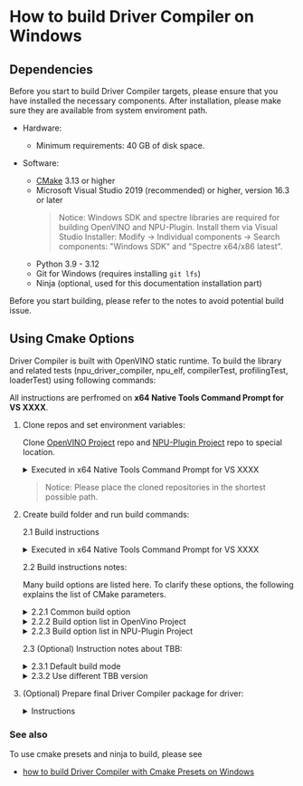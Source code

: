 # How to build Driver Compiler on Windows

## Dependencies

Before you start to build Driver Compiler targets, please ensure that you have installed the necessary components. After installation, please make sure they are available from system enviroment path.

- Hardware:
    - Minimum requirements: 40 GB of disk space.

- Software:
    - [CMake](https://cmake.org/download/) 3.13 or higher
    - Microsoft Visual Studio 2019 (recommended) or higher, version 16.3 or later
        > Notice: Windows SDK and spectre libraries are required for building OpenVINO and NPU-Plugin. Install them via Visual Studio Installer: Modify -> Individual components -> Search components: "Windows SDK" and "Spectre x64/x86 latest".
    - Python 3.9 - 3.12
    - Git for Windows (requires installing `git lfs`)
    - Ninja (optional, used for this documentation installation part)

Before you start building, please refer to the notes to avoid potential build issue.

## Using Cmake Options

Driver Compiler is built with OpenVINO static runtime. To build the library and related tests (npu_driver_compiler, npu_elf, compilerTest, profilingTest, loaderTest) using following commands:

All instructions are perfromed on **x64 Native Tools Command Prompt for VS XXXX**.

1. Clone repos and set environment variables:

    Clone [OpenVINO Project] repo and [NPU-Plugin Project] repo to special location.

    <details>
    <summary>Executed in x64 Native Tools Command Prompt for VS XXXX</summary>

    ```sh
    # set the proxy, if required.
    # set  http_proxy=xxxx
    # set  https_proxy=xxxx

    cd C:\Users\Local_Admin\workspace  (Just an example, you should use your own path.)
    git clone https://github.com/openvinotoolkit/openvino.git 
    cd openvino
    git checkout -b master origin/master (Just an example, you could use your own branch/tag/commit.)
    git submodule update --init --recursive

    cd C:\Users\Local_Admin\workspace (Just an example, you should use your own path.)
    git clone https://github.com/openvinotoolkit/npu_plugin.git
    cd npu_plugin
    git checkout -b develop origin/develop (Just an example, you could use your own branch/tag/commit.)
    git submodule update --init --recursive

    set OPENVINO_HOME=C:\Users\Local_Admin\workspace\openvino (need change to your own path)
    set NPU_PLUGIN_HOME=C:\Users\Local_Admin\workspace\npu_plugin (need change to your own path)
    ```
    </details>
    
    > Notice: Please place the cloned repositories in the shortest possible path.
    
2. Create build folder and run build commands:

    2.1 Build instructions

    <details>
    <summary>Executed in x64 Native Tools Command Prompt for VS XXXX</summary>
    
    ```sh
    cd %OPENVINO_HOME%
    md build-x86_64
    
    cd build-x86_64
    cmake ^
    -D CMAKE_BUILD_TYPE=Release ^
    -D BUILD_SHARED_LIBS=OFF ^
    -D OPENVINO_EXTRA_MODULES=%NPU_PLUGIN_HOME% ^
    -D ENABLE_LTO=OFF ^
    -D ENABLE_FASTER_BUILD=OFF ^
    -D ENABLE_CPPLINT=OFF ^
    -D ENABLE_TESTS=OFF ^
    -D ENABLE_FUNCTIONAL_TESTS=OFF ^
    -D ENABLE_SAMPLES=OFF ^
    -D ENABLE_JS=OFF ^
    -D ENABLE_PYTHON=OFF ^
    -D ENABLE_PYTHON_PACKAGING=OFF ^
    -D ENABLE_WHEEL=OFF ^
    -D ENABLE_OV_ONNX_FRONTEND=OFF ^
    -D ENABLE_OV_PYTORCH_FRONTEND=OFF ^
    -D ENABLE_OV_PADDLE_FRONTEND=OFF ^
    -D ENABLE_OV_TF_FRONTEND=OFF ^
    -D ENABLE_OV_TF_LITE_FRONTEND=OFF ^
    -D ENABLE_OV_JAX_FRONTEND=OFF ^
    -D ENABLE_OV_IR_FRONTEND=ON ^
    -D THREADING=SEQ ^
    -D ENABLE_TBBBIND_2_5=OFF ^
    -D ENABLE_SYSTEM_TBB=OFF ^
    -D ENABLE_TBB_RELEASE_ONLY=OFF ^
    -D ENABLE_HETERO=OFF ^
    -D ENABLE_MULTI=OFF ^
    -D ENABLE_AUTO=OFF ^
    -D ENABLE_AUTO_BATCH=OFF ^
    -D ENABLE_TEMPLATE=OFF ^
    -D ENABLE_PROXY=OFF ^
    -D ENABLE_INTEL_CPU=OFF ^
    -D ENABLE_INTEL_GPU=OFF ^
    -D ENABLE_ZEROAPI_BACKEND=OFF ^
    -D ENABLE_DRIVER_COMPILER_ADAPTER=OFF ^
    -D ENABLE_INTEL_NPU_INTERNAL=OFF ^
    -D BUILD_COMPILER_FOR_DRIVER=ON ^
    -D ENABLE_NPU_PROTOPIPE=OFF ^
    -D ENABLE_NPU_LSP_SERVER=OFF ^
    -D CMAKE_TOOLCHAIN_FILE=%OPENVINO_HOME%\cmake\toolchains\onecoreuap.toolchain.cmake ^
    ..

    cmake --build . --config Release --target compilerTest profilingTest vpuxCompilerL0Test loaderTest -j8
    ```
    </details>

    2.2 Build instructions notes:

    Many build options are listed here. To clarify these options, the following explains the list of CMake parameters.

    <details>
    <summary>2.2.1 Common build option </summary>

    ```sh
        # Build type
        CMAKE_BUILD_TYPE

        # Build library type
        BUILD_SHARED_LIBS

        # specifies locations for compilers and toolchain utilities,
        CMAKE_TOOLCHAIN_FILE
    ```

    </details>


    <details>
    <summary>2.2.2 Build option list in OpenVino Project</summary>

    For more details on the build options, please refer to this [OpenVino features.cmake](https://github.com/openvinotoolkit/openvino/blob/0ebff040fd22daa37612a82fdf930ffce4ebb099/cmake/features.cmake) and this [NPU features.cmake](https://github.com/openvinotoolkit/openvino/blob/0ebff040fd22daa37612a82fdf930ffce4ebb099/src/plugins/intel_npu/cmake/features.cmake) in [OpenVINO Project], which provides explanations for all the available build options.

    ```sh
        # Specify external repo
        OPENVINO_EXTRA_MODULES

        # Build optimization option
        ENABLE_LTO
        ENABLE_FASTER_BUILD

        # Cpplint checks during build time
        ENABLE_CPPLINT

        # Tests and samples
        ENABLE_TESTS
        ENABLE_FUNCTIONAL_TESTS
        ENABLE_SAMPLES

        # Enable JS API
        ENABLE_JS

        # Enable Python API and generate python binary
        ENABLE_PYTHON
        ENABLE_PYTHON_PACKAGING
        ENABLE_WHEEL

        # Frontend
        ENABLE_OV_ONNX_FRONTEND
        ENABLE_OV_PYTORCH_FRONTEND
        ENABLE_OV_PADDLE_FRONTEND
        ENABLE_OV_TF_FRONTEND
        ENABLE_OV_TF_LITE_FRONTEND
        ENABLE_OV_JAX_FRONTEND
        ENABLE_OV_IR_FRONTEND

        # TBB related option
        THREADING
        ENABLE_TBBBIND_2_5
        ENABLE_SYSTEM_TBB
        ENABLE_TBB_RELEASE_ONLY

        # Plugin platform
        ENABLE_HETERO
        ENABLE_MULTI
        ENABLE_AUTO
        ENABLE_AUTO_BATCH
        ENABLE_PROXY
        ENABLE_TEMPLATE
        ENABLE_INTEL_CPU
        ENABLE_INTEL_GPU

        # NPU plugin and its tools related options
        ENABLE_ZEROAPI_BACKEND
        ENABLE_DRIVER_COMPILER_ADAPTER
        ENABLE_INTEL_NPU_INTERNAL
        BUILD_COMPILER_FOR_DRIVER
    ```
    </details>

    <details>
    <summary>2.2.3 Build option list in NPU-Plugin Project</summary>

    For more details on the build options, please refer to this [features.cmake](../../../cmake/features.cmake) file in [NPU-Plugin Project], which provides explanations for all the available build options.

    ```sh
        # Build Driver Compiler Targets
        BUILD_COMPILER_FOR_DRIVER

        # Compiler tool
        ENABLE_NPU_PROTOPIPE
        ENABLE_NPU_LSP_SERVER
    ```
    </details>

    2.3 (Optional) Instruction notes about TBB:

    <details>
    <summary>2.3.1 Default build mode</summary>

    Nowadays the Driver Compiler is building without TBB using `-D THREADING=SEQ`. More info about SEQ mode, please refer to this [file](https://github.com/openvinotoolkit/openvino/blob/0ebff040fd22daa37612a82fdf930ffce4ebb099/docs/dev/cmake_options_for_custom_compilation.md#options-affecting-binary-size).

    </details>

    <details>
    <summary>2.3.2 Use different TBB version</summary>

    If you wish to build with a specific version of TBB, you can download it from [oneTBB Project] and unzip its [release package](https://github.com/oneapi-src/oneTBB/releases). Then, remove `-D THREADING=SEQ`and use the `-DENABLE_SYSTEM_TBB=OFF -DTBBROOT=C:\Users\Local_Admin\workspace\path\to\downloaded\tbb` option to build.
    
    The version of TBB download by [OpenVINO Project] is 2021.2.5 and you can find the version info in this [file](https://github.com/openvinotoolkit/openvino/blob/0ebff040fd22daa37612a82fdf930ffce4ebb099/cmake/dependencies.cmake#L105) in [OpenVINO Project]. If you would like to build TBB on your own, please refer to [INSTALL.md](https://github.com/oneapi-src/oneTBB/blob/master/INSTALL.md#build-onetbb) in [oneTBB Project].

    </details>

3. (Optional) Prepare final Driver Compiler package for driver:

    <details>
    <summary>Instructions</summary>

    All Driver Compiler related targets have now been generated in `%OPENVINO_HOME%\bin\intel\Release` folder, where the binary npu_driver_compiler.dll can be found. The following instructions are provided to pack Driver Compiler related targets to the specified location.

    ```sh
        #install Driver compiler related targets to current path. A `cid` folder will be generated to `%OPENVINO_HOME%\build-x86_64\`.
        cd %OPENVINO_HOME%\build-x86_64
        cmake --install .\ --prefix .\ --component CiD

        # or to get a related compressed file. A RELEASE-CiD.zip compressed file will be generated to `%OPENVINO_HOME%\build-x86_64\`.
        cpack -D CPACK_COMPONENTS_ALL=CiD -D CPACK_CMAKE_GENERATOR=Ninja -D CPACK_PACKAGE_FILE_NAME="RELEASE" -G "ZIP"
    ```
    </details>

### See also

To use cmake presets and ninja to build, please see
* [how to build Driver Compiler with Cmake Presets on Windows](./how_to_build_driver_compiler_withCmakePresets_on_windows.md)

[OpenVINO Project]: https://github.com/openvinotoolkit/openvino
[NPU-Plugin Project]: https://github.com/openvinotoolkit/npu_plugin
[oneTBB Project]: https://github.com/oneapi-src/oneTBB